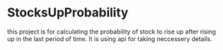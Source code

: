 # StocksUpProbability
this project is for calculating the probability of stock to rise up after rising up in the last period of time. It is using api for taking neccessery details.
